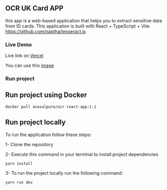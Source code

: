 ## OCR UK Card APP

this app is a web-based application that helps you to extract sensitive data from ID cards. This application is built with React + TypeScript + Vite.
https://github.com/naptha/tesseract.js

### Live Demo

Live link on [Vercel](https://uk-card-ocr-tool.vercel.app/)

You can use this [image](/public/uk-id-card.webp)

### Run project

## Run project using Docker

`docker pull anasalpure/ocr-react-app:1.1`

## Run project locally

To run the application follow these steps:

1- Clone the repository

2- Execute this command in your terminal to install project dependencies

`yarn install`

3- To run the project locally run the following command:

`yarn run dev`
